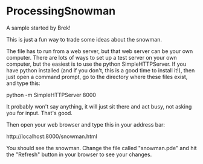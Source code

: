 # ProcessingSnowman
A sample started by Brek!

This is just a fun way to trade some ideas about the snowman.

The file has to run from a web server, but that web server can be your own computer.  There are lots of ways to set up a test server on your own computer, but the easiest is
to use the python SimpleHTTPServer.  If you have python installed (and if you don't, this is a good time to install it!), then just open a command prompt, go to the directory where these files exist, and type this:

python -m SimpleHTTPServer 8000

It probably won't say anything, it will just sit there and act busy, not asking you for input.  That's good.

Then open your web browser and type this in your address bar:

http://localhost:8000/snowman.html

You should see the snowman.  Change the file called "snowman.pde" and hit the "Refresh" button in your browser to see your changes.
